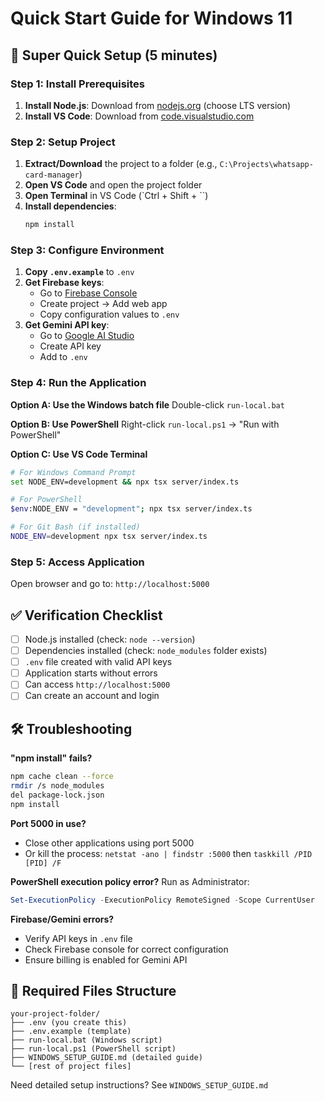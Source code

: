# Quick Start Guide for Windows 11

## 🚀 Super Quick Setup (5 minutes)

### Step 1: Install Prerequisites
1. **Install Node.js**: Download from [nodejs.org](https://nodejs.org/) (choose LTS version)
2. **Install VS Code**: Download from [code.visualstudio.com](https://code.visualstudio.com/)

### Step 2: Setup Project
1. **Extract/Download** the project to a folder (e.g., `C:\Projects\whatsapp-card-manager`)
2. **Open VS Code** and open the project folder
3. **Open Terminal** in VS Code (`Ctrl + Shift + ``)
4. **Install dependencies**:
   ```bash
   npm install
   ```

### Step 3: Configure Environment
1. **Copy `.env.example`** to `.env`
2. **Get Firebase keys**:
   - Go to [Firebase Console](https://console.firebase.google.com/)
   - Create project → Add web app
   - Copy configuration values to `.env`
3. **Get Gemini API key**:
   - Go to [Google AI Studio](https://makersuite.google.com/)
   - Create API key
   - Add to `.env`

### Step 4: Run the Application

**Option A: Use the Windows batch file**
Double-click `run-local.bat`

**Option B: Use PowerShell**
Right-click `run-local.ps1` → "Run with PowerShell"

**Option C: Use VS Code Terminal**
```bash
# For Windows Command Prompt
set NODE_ENV=development && npx tsx server/index.ts

# For PowerShell
$env:NODE_ENV = "development"; npx tsx server/index.ts

# For Git Bash (if installed)
NODE_ENV=development npx tsx server/index.ts
```

### Step 5: Access Application
Open browser and go to: `http://localhost:5000`

## ✅ Verification Checklist

- [ ] Node.js installed (check: `node --version`)
- [ ] Dependencies installed (check: `node_modules` folder exists)
- [ ] `.env` file created with valid API keys
- [ ] Application starts without errors
- [ ] Can access `http://localhost:5000`
- [ ] Can create an account and login

## 🛠 Troubleshooting

**"npm install" fails?**
```bash
npm cache clean --force
rmdir /s node_modules
del package-lock.json
npm install
```

**Port 5000 in use?**
- Close other applications using port 5000
- Or kill the process: `netstat -ano | findstr :5000` then `taskkill /PID [PID] /F`

**PowerShell execution policy error?**
Run as Administrator:
```powershell
Set-ExecutionPolicy -ExecutionPolicy RemoteSigned -Scope CurrentUser
```

**Firebase/Gemini errors?**
- Verify API keys in `.env` file
- Check Firebase console for correct configuration
- Ensure billing is enabled for Gemini API

## 📁 Required Files Structure
```
your-project-folder/
├── .env (you create this)
├── .env.example (template)
├── run-local.bat (Windows script)
├── run-local.ps1 (PowerShell script)
├── WINDOWS_SETUP_GUIDE.md (detailed guide)
└── [rest of project files]
```

Need detailed setup instructions? See `WINDOWS_SETUP_GUIDE.md`
